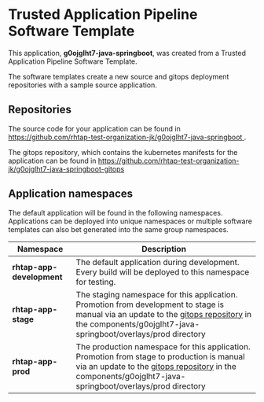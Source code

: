 # Trusted Application Pipeline Software Template

This application, **g0ojglht7-java-springboot**, was created from a Trusted Application Pipeline Software Template.

The software templates create a new source and gitops deployment repositories with a sample source application. 

## Repositories

The source code for your application can be found in [https://github.com/rhtap-test-organization-jk/g0ojglht7-java-springboot ](https://github.com/rhtap-test-organization-jk/g0ojglht7-java-springboot ).
 
The gitops repository, which contains the kubernetes manifests for the application can be found in 
[https://github.com/rhtap-test-organization-jk/g0ojglht7-java-springboot-gitops ](https://github.com/rhtap-test-organization-jk/g0ojglht7-java-springboot-gitops ) 

## Application namespaces 

The default application will be found in the following namespaces. Applications can be deployed into unique namespaces or multiple software templates can also bet generated into the same group namespaces.  

|  Namespace   |  Description   |  
| -------- | -------- |   
| **rhtap-app-development** | The default application during development. Every build will be deployed to this namespace for testing. | 
| **rhtap-app-stage** | The staging namespace for this application. Promotion from development to stage is manual via an update to the [gitops repository](https://github.com/rhtap-test-organization-jk/g0ojglht7-java-springboot-gitops ) in the components/g0ojglht7-java-springboot/overlays/prod directory |  
| **rhtap-app-prod** | The production namespace for this application. Promotion from stage to production is manual via an update to the [gitops repository](https://github.com/rhtap-test-organization-jk/g0ojglht7-java-springboot-gitops ) in the components/g0ojglht7-java-springboot/overlays/prod directory | 